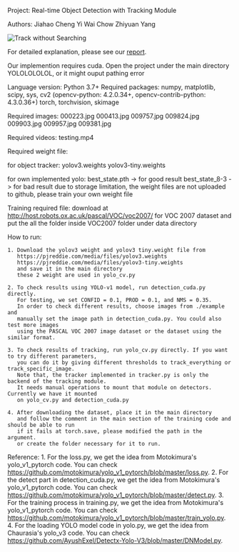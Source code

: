 Project: Real-time Object Detection with Tracking Module

Authors: Jiahao Cheng 
         Yi Wai Chow 
         Zhiyuan Yang 

![Track without Searching](everything-min.gif)


For detailed explanation, please see our [report](https://github.com/CSMYang/YOLOLOLOLOL/blob/master/Report.pdf).

Our implemention requires cuda.
Open the project under the main directory YOLOLOLOLOL, or it might ouput pathing error

Language version: Python 3.7+
Required packages: numpy, matplotlib, scipy, sys, cv2 (opencv-python: 4.2.0.34+, opencv-contrib-python: 4.3.0.36+)
                   torch, torchvision, skimage

Required images:
000223.jpg
000413.jpg
009757.jpg
009824.jpg
009903.jpg
009957.jpg
009381.jpg

Required videos:
testing.mp4

Required weight file:

   for object tracker:
   yolov3.weights
   yolov3-tiny.weights

   for own implemented yolo:
   best_state.pth -> for good result
   best_state_8-3  -> for bad result
   due to storage limitation, the weight files are not uploaded to github, please train your own weight file
   
Training required file:
   download at http://host.robots.ox.ac.uk/pascal/VOC/voc2007/ for VOC 2007 dataset and put the all the folder inside VOC2007 folder under data directory

How to run:

    1. Download the yolov3 weight and yolov3 tiny.weight file from 
       https://pjreddie.com/media/files/yolov3.weights
       https://pjreddie.com/media/files/yolov3-tiny.weights
       and save it in the main directory
       these 2 weight are used in yolo_cv.py

    2. To check results using YOLO-v1 model, run detection_cuda.py directly.
       For testing, we set CONFID = 0.1, PROD = 0.1, and NMS = 0.35.
       In order to check different results, choose images from ./example and
       manually set the image path in detection_cuda.py. You could also test more images
       using the PASCAL VOC 2007 image dataset or the dataset using the similar format.
       
    3. To check results of tracking, run yolo_cv.py directly. If you want to try different parameters,
       you can do it by giving different thresholds to track_everything or track_specific_image.
       Note that, the tracker implemented in tracker.py is only the backend of the tracking module.
       It needs manual operations to mount that module on detectors. Currently we have it mounted
       on yolo_cv.py and detection_cuda.py

    4. After downloading the dataset, place it in the main directory 
       and follow the comment in the main section of the training code and should be able to run
       if it fails at torch.save, please modified the path in the argument. 
       or create the folder necessary for it to run.

Reference:
    1. For the loss.py, we get the idea from Motokimura's yolo_v1_pytorch code. You can check
       https://github.com/motokimura/yolo_v1_pytorch/blob/master/loss.py.
    2. For the detect part in detection_cuda.py, we get the idea from Motokimura's yolo_v1_pytorch code.
       You can check https://github.com/motokimura/yolo_v1_pytorch/blob/master/detect.py.
    3. For the training process in training.py, we get the idea from Motokimura's yolo_v1_pytorch code.
       You can check https://github.com/motokimura/yolo_v1_pytorch/blob/master/train_yolo.py.
    4. For the loading YOLO model code in yolo.py, we get the idea from Chaurasia's yolo_v3 code.
       You can check https://github.com/AyushExel/Detectx-Yolo-V3/blob/master/DNModel.py.
